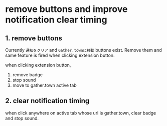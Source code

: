 # remove buttons and improve notification clear timing

## 1. remove buttons

Currently `通知をクリア` and `Gather.townに移動` buttons exist.
Remove them and same feature is fired when clicking extension button.

when clicking extension button,

1. remove badge
2. stop sound
3. move to gather.town active tab

## 2. clear notification timing

when click anywhere on active tab whose url is gather.town, clear badge and stop sound.
